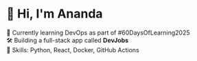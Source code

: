 # 👋 Hi, I'm Ananda

🎯 Currently learning DevOps as part of #60DaysOfLearning2025  
🛠 Building a full-stack app called **DevJobs**  
📌 Skills: Python, React, Docker, GitHub Actions  
